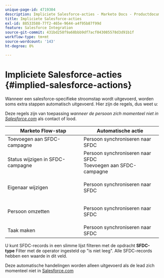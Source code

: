 ```yaml
---
unique-page-id: 4719304
description: Impliciete Salesforce-acties - Marketo Docs - Productdocumentatie
title: Impliciete Salesforce-acties
exl-id: 88533588-77f2-465e-9644-a4f95b87f99d
feature: Salesforce Integration
source-git-commit: 431bd258f9a68bbb9df7acf043085578d3d91b1f
workflow-type: tm+mt
source-wordcount: '143'
ht-degree: 0%

---
```


# Impliciete Salesforce-acties {#implied-salesforce-actions}

Wanneer een salesforce-specifieke stroomstap wordt uitgevoerd, worden soms extra stappen automatisch uitgevoerd. Hier zijn de regels, dus weet u:

Deze regels zijn van toepassing _wanneer de persoon zich momenteel niet in [Salesforce.com](https://Salesforce.com)_ als contact of lood.

<table> 
 <thead> 
  <tr> 
   <th>Marketo Flow-stap</th> 
   <th>Automatische actie</th> 
  </tr> 
 </thead> 
 <tbody> 
  <tr> 
   <td>Toevoegen aan SFDC-campagne</td> 
   <td>Persoon synchroniseren naar SFDC</td> 
  </tr> 
  <tr> 
   <td>Status wijzigen in SFDC-campagne</td> 
   <td>Persoon synchroniseren naar SFDC<br>Toevoegen aan SFDC-campagne</td> 
  </tr> 
  <tr> 
   <td>Eigenaar wijzigen</td> 
   <td><p>Persoon synchroniseren naar SFDC</p></td> 
  </tr> 
  <tr> 
   <td>Persoon omzetten</td> 
   <td><p>Persoon synchroniseren naar SFDC</p></td> 
  </tr> 
  <tr> 
   <td>Taak maken</td> 
   <td>Persoon synchroniseren naar SFDC</td> 
  </tr> 
 </tbody> 
</table>

U kunt SFDC-records in een slimme lijst filteren met de opdracht **SFDC-type** Filter met de operator ingesteld op &quot;is niet leeg&quot;. Alle SFDC-records hebben een waarde in dit veld.

Deze automatische handelingen worden alleen uitgevoerd als de lead zich momenteel niet in [Salesforce.com](https://salesforce.com)
